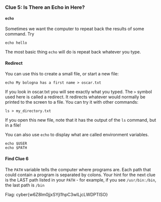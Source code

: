 ### Clue 5: Is There an Echo in Here? ###

#### `echo` ####

Sometimes we want the computer to repeat back the results of some command. Try

    echo hello
    
The most basic thing `echo` will do is repeat back whatever you type.

#### Redirect ####
You can use this to create a small file, or start a new file:

    echo My bologna has a first name > oscar.txt
    
If you look in oscar.txt you will see exactly what you typed. The `>` symbol
used here is called a redirect. It redirects whatever would normally be printed
to the screen to a file. You can try it with other commands:

    ls > my_directory.txt
    
If you open this new file, note that it has the output of the `ls` command, but in a file!

You can also use `echo` to display what are called environment variables.

    echo $USER
    echo $PATH

#### Find Clue 6 ####

The `PATH` variable tells the computer where programs are. Each path that could 
contain a program is separated by colons. Your hint for the next clue is the 
LAST path listed in your `PATH` - for example, if you see `/usr/bin:/bin`, the last path is `/bin`

Flag: cyber{w6Z8lm0jjxSYjl1hpC3wILjcLWDPTISO}
